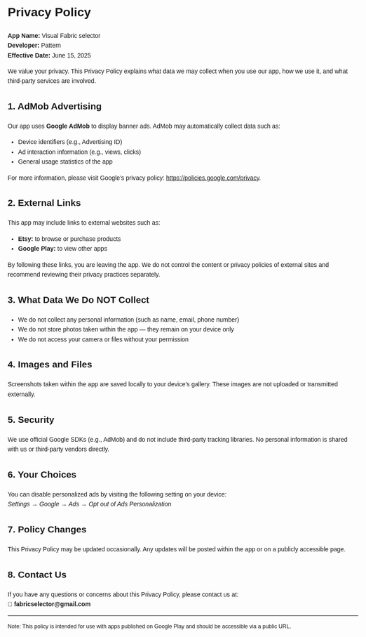 <!DOCTYPE html>
<html lang="en">
<head>
    <meta charset="UTF-8">
    <meta name="viewport" content="width=device-width, initial-scale=1.0">
    <title>Privacy Policy</title>
</head>
<body style="font-family: Arial, sans-serif; line-height: 1.6; max-width: 800px; margin: 0 auto; padding: 20px;">
  <h1>Privacy Policy</h1>
  <p><strong>App Name:</strong> Visual Fabric selector <br>
     <strong>Developer:</strong> Pattern<br>
     <strong>Effective Date:</strong> June 15, 2025</p>

  <p>We value your privacy. This Privacy Policy explains what data we may collect when you use our app, how we use it, and what third-party services are involved.</p>

  <h2>1. AdMob Advertising</h2>
  <p>Our app uses <strong>Google AdMob</strong> to display banner ads. AdMob may automatically collect data such as:</p>
  <ul>
    <li>Device identifiers (e.g., Advertising ID)</li>
    <li>Ad interaction information (e.g., views, clicks)</li>
    <li>General usage statistics of the app</li>
  </ul>
  <p>For more information, please visit Google’s privacy policy: 
    <a href="https://policies.google.com/privacy" target="_blank" rel="noopener noreferrer">https://policies.google.com/privacy</a>.
  </p>

  <h2>2. External Links</h2>
  <p>This app may include links to external websites such as:</p>
  <ul>
    <li><strong>Etsy:</strong> to browse or purchase products</li>
    <li><strong>Google Play:</strong> to view other apps</li>
  </ul>
  <p>By following these links, you are leaving the app. We do not control the content or privacy policies of external sites and recommend reviewing their privacy practices separately.</p>

  <h2>3. What Data We Do NOT Collect</h2>
  <ul>
    <li>We do not collect any personal information (such as name, email, phone number)</li>
    <li>We do not store photos taken within the app — they remain on your device only</li>
    <li>We do not access your camera or files without your permission</li>
  </ul>

  <h2>4. Images and Files</h2>
  <p>Screenshots taken within the app are saved locally to your device’s gallery. These images are not uploaded or transmitted externally.</p>

  <h2>5. Security</h2>
  <p>We use official Google SDKs (e.g., AdMob) and do not include third-party tracking libraries. No personal information is shared with us or third-party vendors directly.</p>

  <h2>6. Your Choices</h2>
  <p>You can disable personalized ads by visiting the following setting on your device:<br>
     <em>Settings → Google → Ads → Opt out of Ads Personalization</em></p>

  <h2>7. Policy Changes</h2>
  <p>This Privacy Policy may be updated occasionally. Any updates will be posted within the app or on a publicly accessible page.</p>

  <h2>8. Contact Us</h2>
  <p>If you have any questions or concerns about this Privacy Policy, please contact us at:<br>
     📧 <strong>fabricselector@gmail.com
</strong> <!-- Replace with your real contact email --></p>

  <hr>
  <p style="font-size: 0.9em;">Note: This policy is intended for use with apps published on Google Play and should be accessible via a public URL.</p>
</body>
</html>
